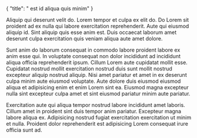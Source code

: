 {
  "title": " est id aliqua quis minim"
}

Aliquip qui deserunt velit do. Lorem tempor et culpa ex elit do. Do Lorem sit proident ad ex nulla qui labore exercitation reprehenderit. Aute qui eiusmod aliquip id. Sint aliquip quis esse anim est. Duis occaecat laborum amet deserunt culpa exercitation quis veniam aliqua aute amet dolore.

Sunt anim do laborum consequat in commodo labore proident labore ex anim esse qui. In voluptate consequat non dolor incididunt ad incididunt aliqua officia reprehenderit ipsum. Cillum Lorem aute cupidatat mollit esse. Cupidatat nostrud mollit exercitation nostrud duis sunt mollit nostrud excepteur aliquip nostrud aliquip. Nisi amet pariatur et amet in ex deserunt culpa minim aute eiusmod voluptate. Aute dolore duis eiusmod eiusmod aliqua et adipisicing enim et enim Lorem sint ea. Eiusmod magna excepteur nulla sint excepteur culpa amet et sint eiusmod pariatur minim aute pariatur.

Exercitation aute qui aliqua tempor nostrud labore incididunt amet laboris. Cillum amet in proident sint duis tempor anim pariatur. Excepteur magna labore aliqua ex. Adipisicing nostrud fugiat exercitation exercitation ut minim et nulla. Proident dolor reprehenderit est adipisicing Lorem consequat irure officia sunt ad.